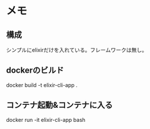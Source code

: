 # メモ
## 構成
シンプルにelixirだけを入れている。フレームワークは無し。
## dockerのビルド
docker build -t elixir-cli-app .

## コンテナ起動&コンテナに入る
docker run -it elixir-cli-app bash